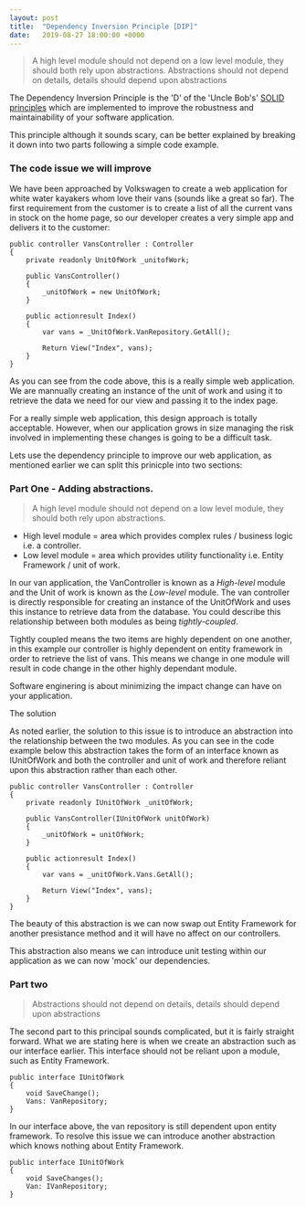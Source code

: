 ```yaml
---
layout: post
title:  "Dependency Inversion Principle [DIP]"
date:   2019-08-27 18:00:00 +0000
---
```


> A high level module should not depend on a low level module, they should both rely upon abstractions.
> Abstractions should not depend on details, details should depend upon abstractions

The Dependency Inversion Principle is the 'D' of the 'Uncle Bob's' [SOLID principles](http://blog.cleancoder.com/) which are implemented to improve the robustness and maintainability of your software application.

This principle although it sounds scary, can be better explained by breaking it down into two parts following a simple code example.

### The code issue we will improve

We have been approached by Volkswagen to create a web application for white water kayakers whom love their vans (sounds like a great so far).
The first requirement from the customer is to create a list of all the current vans in stock on the home page, so our developer creates a very simple app and delivers it to the customer:

    public controller VansController : Controller
    {
        private readonly UnitOfWork _unitofWork;

        public VansController()
        {
            _unitOfWork = new UnitOfWork;
        }

        public actionresult Index()
        {
            var vans = _UnitOfWork.VanRepository.GetAll();

            Return View("Index", vans);
        }
    }

As you can see from the code above, this is a really simple web application. We are mannually creating an instance of the unit of work and using it to retrieve the data we need for our view and passing it to the index page. 

For a really simple web application, this design approach is totally acceptable. However, when our application grows in size managing the risk involved in implementing these changes is going to be a difficult task.

Lets use the dependency principle to improve our web application, as mentioned earlier we can split this prinicple into two sections:

### Part One - Adding abstractions.

> A high level module should not depend on a low level module, they should both rely upon abstractions.

- High level module = area which provides complex rules / business logic i.e. a controller.
- Low level module = area which provides utility functionality i.e. Entity Framework / unit of work.

In our van application, the VanController is known as a *High-level* module and the Unit of work is known as the *Low-level* module. The van controller is directly responsible for creating an instance of the UnitOfWork and uses this instance to retrieve data from the database. You could describe this relationship between both modules as being *tightly-coupled*. 

Tightly coupled means the two items are highly dependent on one another, in this example our controller is highly dependent on entity framework in order to retrieve the list of vans.  This means we change in one module will result in code change in the other highly dependant module.

Software enginering is about minimizing the impact change can have on your application.

The solution

As noted earlier, the solution to this issue is to introduce an abstraction into the relationship between the two modules. As you can see in the code example below this abstraction takes the form of an interface known as IUnitOfWork and both the controller and unit of work and therefore reliant upon this abstraction rather than each other. 

    public controller VansController : Controller
    {
        private readonly IUnitOfWork _unitOfWork;

        public VansController(IUnitOfWork unitOfWork)
        {
            _unitOfWork = unitOfWork;
        }

        public actionresult Index()
        {
            var vans = _unitOfWork.Vans.GetAll();

            Return View("Index", vans);
        }
    }

The beauty of this abstraction is we can now swap out Entity Framework for another presistance method and it will have no affect on our controllers. 

This abstraction also means we can introduce unit testing within our application as we can now 'mock' our dependencies.

### Part two

> Abstractions should not depend on details, details should depend upon abstractions

The second part to this principal sounds complicated, but it is fairly straight forward. What we are stating here is when we create an abstraction such as our interface earlier. This interface should not be reliant upon a module, such as Entity Framework.

    public interface IUnitOfWork
    {
        void SaveChange();
        Vans: VanRepository;
    }

In our interface above, the van repository is still dependent upon entity framework. To resolve this issue we can introduce another abstraction which knows nothing about Entity Framework.

    public interface IUnitOfWork
    {
        void SaveChanges();
        Van: IVanRepository;   
    }